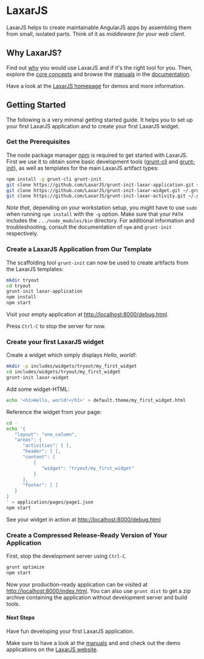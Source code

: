 # LaxarJS

LaxarJS helps to create maintainable AngularJS apps by assembling them from small, isolated parts.
Think of it as _middleware for your web client_.


## Why LaxarJS?

Find out [why](docs/why_laxar.md) you would use LaxarJS and if it's the right tool for you.
Then, explore the [core concepts](docs/concepts.md) and browse the [manuals](docs/manuals/index.md) in the [documentation](docs).

Have a look at the [LaxarJS homepage](http://laxarjs.org) for demos and more information.

## Getting Started

The following is a very minimal getting started guide.
It helps you to set up your first LaxarJS application and to create your first LaxarJS widget.


### Get the Prerequisites

The node package manager [npm](https://www.npmjs.com) is required to get started with LaxarJS.
First we use it to obtain some basic development tools ([grunt-cli](http://gruntjs.com/using-the-cli) and [grunt-init](http://gruntjs.com/project-scaffolding)), as well as templates for the main LaxarJS artifact types:

```sh
npm install -g grunt-cli grunt-init
git clone https://github.com/LaxarJS/grunt-init-laxar-application.git ~/.grunt-init/laxar-application
git clone https://github.com/LaxarJS/grunt-init-laxar-widget.git ~/.grunt-init/laxar-widget
git clone https://github.com/LaxarJS/grunt-init-laxar-activity.git ~/.grunt-init/laxar-activity
```

_Note that_, depending on your workstation setup, you might have to use `sudo` when running `npm install` with the `-g` option.
Make sure that your `PATH` includes the `.../node_modules/bin` directory.
For additional information and troubleshooting, consult the documentation of `npm` and `grunt-init` respectively. 

### Create a LaxarJS Application from Our Template

The scaffolding tool `grunt-init` can now be used to create artifacts from the LaxarJS templates:

```sh
mkdir tryout
cd tryout
grunt-init laxar-application
npm install
npm start
```

Visit your empty application at [http://localhost:8000/debug.html](http://localhost:8000/debug.html).

Press `Ctrl-C` to stop the server for now.


### Create your first LaxarJS widget

Create a widget which simply displays _Hello, world!_:

```sh
mkdir -p includes/widgets/tryout/my_first_widget
cd includes/widgets/tryout/my_first_widget
grunt-init laxar-widget
```

Add some widget-HTML:

```sh
echo '<h1>Hello, world!</h1>' > default.theme/my_first_widget.html
```

Reference the widget from your page:

```sh
cd -
echo '{
   "layout": "one_column",
   "areas": {
      "activities": [ ],
      "header": [ ],
      "content": [
          {
             "widget": "tryout/my_first_widget"
          }
      ],
      "footer": [ ]
   }
}
' > application/pages/page1.json
npm start
```

See your widget in action at [http://localhost:8000/debug.html](http://localhost:8000/debug.html)


### Create a Compressed Release-Ready Version of Your Application

First, stop the development server using `Ctrl-C`.

```sh
grunt optimize
npm start
```

Now your production-ready application can be visited at [http://localhost:8000/index.html](http://localhost:8000/index.html).
You can also use `grunt dist` to get a zip archive containing the application without development server and build tools.


#### Next Steps

Have fun developing your first LaxarJS application.

Make sure to have a look at the [manuals](docs/manuals/index.md) and and check out the demo applications on the [LaxarJS website](http://laxarjs.org/).
